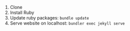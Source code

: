 
1. Clone
2. Install Ruby
3. Update ruby packages: `bundle update`
4. Serve website on localhost: `bundler exec jekyll serve`
